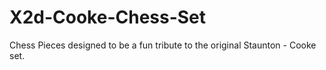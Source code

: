 # X2d-Cooke-Chess-Set
Chess Pieces designed to be a fun tribute to the original Staunton - Cooke set. 
